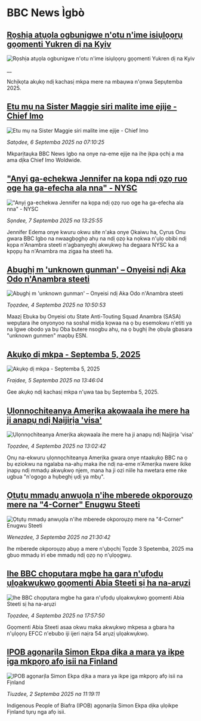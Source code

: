 # BBC News Ìgbò## [Rọshịa atụọla ogbunigwe n'otu n'ime isiụlọọrụ gọọmenti Yukren dị na Kyiv](https://www.bbc.co.uk/igbo/live/cgr9ekd99rxt?at_medium=RSS&at_campaign=rss?at_campaign=githubrss)![Rọshịa atụọla ogbunigwe n'otu n'ime isiụlọọrụ gọọmenti Yukren dị na Kyiv](https://ichef.bbci.co.uk/ace/standard/240/cpsprodpb/ba23/live/01040690-8bc3-11f0-9cf6-cbf3e73ce2b9.jpg)__Nchịkọta akụkọ ndị kachasị mkpa mere na mbaụwa n'ọnwa Sepụtemba 2025.## [Etu mụ na Sister Maggie siri malite ime ejije - Chief Imo](https://www.bbc.com/igbo/articles/c77dx64yk5no?at_medium=RSS&at_campaign=rss?at_campaign=githubrss)![Etu mụ na Sister Maggie siri malite ime ejije - Chief Imo](https://ichef.bbci.co.uk/ace/ws/240/cpsprodpb/ccfc/live/21bd1720-8a81-11f0-b391-6936825093bd.jpg)_Satọdee, 6 Septemba 2025 na 07:10:25_Mkparịtaụka BBC News Igbo na onye na-eme ejije na ihe ịkpa ọchị a ma ama dịka Chief Imo Woldwide.## ["Anyị ga-echekwa Jennifer na kọpa ndị ọzọ ruo oge ha ga-efecha ala nna" - NYSC](https://www.bbc.com/igbo/articles/c4g6461ll3wo?at_medium=RSS&at_campaign=rss?at_campaign=githubrss)!["Anyị ga-echekwa Jennifer na kọpa ndị ọzọ ruo oge ha ga-efecha ala nna" - NYSC](https://ichef.bbci.co.uk/ace/ws/240/cpsprodpb/0076/live/4efae0b0-8b34-11f0-8abb-4d8cd1fe8125.jpg)_Sọndee, 7 Septemba 2025 na 13:25:55_Jennifer Edema onye kwuru okwu site n'aka onye Ọkaiwu ha, Cyrus Onu gwara BBC Igbo na nwaagbọghọ ahụ na ndị ọzọ ka nọkwa n'ụlọ obibi ndị kọpa n'Anambra steeti n'agbanyeghị akwụkwọ ha degaara NYSC ka a kpọpụ ha n'Anambra ma zigaa ha steeti ha.## [Abụghị m 'unknown gunman' – Onyeisi ndị Aka Odo n'Anambra steeti](https://www.bbc.com/igbo/articles/c74dpxvn2yro?at_medium=RSS&at_campaign=rss?at_campaign=githubrss)![Abụghị m 'unknown gunman' – Onyeisi ndị Aka Odo n'Anambra steeti](https://ichef.bbci.co.uk/ace/ws/240/cpsprodpb/51ab/live/4150f4e0-897c-11f0-93a9-c9fc9cc74be9.png)_Tọọzdee, 4 Septemba 2025 na 10:50:53_Maazị Ebuka bụ Onyeisi otu State Anti-Touting Squad Anambra (SASA) wepụtara ihe onyonyoo na soshal midịa kọwaa na ọ bụ esemokwu n'etiti ya na Igwe obodo ya bụ Oba butere nsogbu ahụ, na ọ bụghị ihe ọbụla gbasara "unknown gunmen" maọbụ ESN.## [Akụkọ dị mkpa - Septemba 5, 2025](https://www.bbc.com/igbo/articles/c5yk0k4y23qo?at_medium=RSS&at_campaign=rss?at_campaign=githubrss)![Akụkọ dị mkpa - Septemba 5, 2025](https://ichef.bbci.co.uk/ace/ws/240/cpsprodpb/f1a0/live/52df1610-60be-11f0-a40e-a1af2950b220.jpg)_Fraịdee, 5 Septemba 2025 na 13:46:04_Gee akụkọ ndị kachasị mkpa n'ụwa taa bụ Septemba 5, 2025.## [Ụlọnnọchiteanya Amerịka akọwaala ihe mere ha ji anapụ ndị Naịjirịa 'visa'](https://www.bbc.com/igbo/articles/c62gngdyn1do?at_medium=RSS&at_campaign=rss?at_campaign=githubrss)![Ụlọnnọchiteanya Amerịka akọwaala ihe mere ha ji anapụ ndị Naịjirịa 'visa'](https://ichef.bbci.co.uk/ace/ws/240/cpsprodpb/d2c9/live/e9c81290-898e-11f0-9cf6-cbf3e73ce2b9.jpg)_Tọọzdee, 4 Septemba 2025 na 13:02:42_Ọnụ na-ekwuru ụlọnnọchiteanya Amerịka gwara onye ntaakụkọ BBC na ọ bụ eziokwu na ngalaba na-ahụ maka ihe ndị na-eme n'Amerịka nwere ikike ịnapụ ndị mmadụ akwụkwọ njem, mana ha ji ozi niile ha nwetara eme nke ugbua "n'ogogo a hụbeghị ụdị ya mbụ".## [Ọtụtụ mmadụ anwụọla n'ihe mberede okporoụzọ mere na "4-Corner" Enugwu Steeti](https://www.bbc.com/igbo/articles/cdr6lgnvngyo?at_medium=RSS&at_campaign=rss?at_campaign=githubrss)![Ọtụtụ mmadụ anwụọla n'ihe mberede okporoụzọ mere na "4-Corner" Enugwu Steeti](https://ichef.bbci.co.uk/ace/ws/240/cpsprodpb/3a1f/live/0d8fa3f0-8903-11f0-8f95-05be11896326.jpg)_Wenezdee, 3 Septemba 2025 na 21:30:42_Ihe mberede okporoụzọ abụọ a mere n'ụbọchị Tọzde 3 Spetemba, 2025 ma gbuo mmadụ iri ebe mmadụ ndị ọzọ nọ n'ụlọọgwụ.## [Ihe BBC chọpụtara mgbe ha gara n'ụfọdụ ụlọakwụkwọ gọọmenti Abia Steeti sị ha na-arụzi ](https://www.bbc.com/igbo/articles/c39rknjmn89o?at_medium=RSS&at_campaign=rss?at_campaign=githubrss)![Ihe BBC chọpụtara mgbe ha gara n'ụfọdụ ụlọakwụkwọ gọọmenti Abia Steeti sị ha na-arụzi ](https://ichef.bbci.co.uk/ace/ws/240/cpsprodpb/7425/live/19179050-88dd-11f0-9cf6-cbf3e73ce2b9.jpg)_Tọọzdee, 4 Septemba 2025 na 17:57:50_Gọọmenti Abia Steeti asaa okwu maka akwụkwọ mkpesa a gbara ha n'ụlọọrụ EFCC n'ebubo iji ijeri naịra 54 arụzị ụlọakwụkwọ.## [IPOB agọnarịla Simon Ekpa dịka a mara ya ikpe ịga mkpọrọ afọ isii na Fịnland](https://www.bbc.com/igbo/articles/cvgvgep7905o?at_medium=RSS&at_campaign=rss?at_campaign=githubrss)![IPOB agọnarịla Simon Ekpa dịka a mara ya ikpe ịga mkpọrọ afọ isii na Fịnland](https://ichef.bbci.co.uk/ace/ws/240/cpsprodpb/1564/live/1225aab0-87ee-11f0-b391-6936825093bd.jpg)_Tiuzdee, 2 Septemba 2025 na 11:19:11_Indigenous People of Biafra (IPOB) agọnarịla Simon Ekpa dịka ụlọikpe Fịnland tụrụ nga afọ isii.